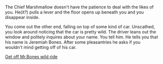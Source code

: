 The Chief Marshmallow doesn't have the patience to deal with the likes of you.
He(it?) pulls a lever and the floor opens up beneath you and you disappear
inside.

You come out the other end, falling on top of some kind of car. Unscathed, you
look around noticing that the car is pretty wild. The driver leans out the
window and politely inquires about your name. You tell him. He tells you that
his name is Jeremiah Bones. After some pleasantries he asks if you wouldn't mind
getting off of his car.

[Get off Mr.Bones wild ride](wild-ride\wild-ride.md)
